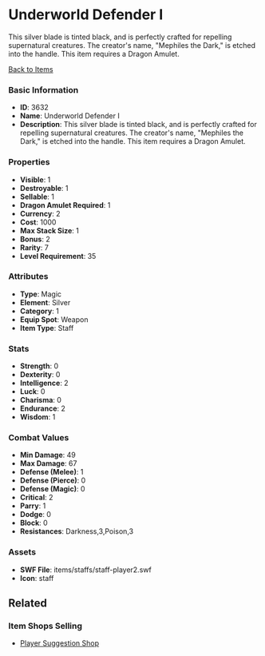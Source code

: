# Underworld Defender I

This silver blade is tinted black, and is perfectly crafted for repelling supernatural creatures. The creator's name, "Mephiles the Dark," is etched into the handle. This item requires a Dragon Amulet.

[Back to Items](../items.md)

### Basic Information

- **ID**: 3632
- **Name**: Underworld Defender I
- **Description**: This silver blade is tinted black, and is perfectly crafted for repelling supernatural creatures. The creator&#039;s name, &quot;Mephiles the Dark,&quot; is etched into the handle. This item requires a Dragon Amulet.

### Properties

- **Visible**: 1
- **Destroyable**: 1
- **Sellable**: 1
- **Dragon Amulet Required**: 1
- **Currency**: 2
- **Cost**: 1000
- **Max Stack Size**: 1
- **Bonus**: 2
- **Rarity**: 7
- **Level Requirement**: 35

### Attributes

- **Type**: Magic
- **Element**: Silver
- **Category**: 1
- **Equip Spot**: Weapon
- **Item Type**: Staff

### Stats

- **Strength**: 0
- **Dexterity**: 0
- **Intelligence**: 2
- **Luck**: 0
- **Charisma**: 0
- **Endurance**: 2
- **Wisdom**: 1

### Combat Values

- **Min Damage**: 49
- **Max Damage**: 67
- **Defense (Melee)**: 1
- **Defense (Pierce)**: 0
- **Defense (Magic)**: 0
- **Critical**: 2
- **Parry**: 1
- **Dodge**: 0
- **Block**: 0
- **Resistances**: Darkness,3,Poison,3

### Assets

- **SWF File**: items/staffs/staff-player2.swf
- **Icon**: staff

## Related

### Item Shops Selling

- [Player Suggestion Shop](../item-shops/135-player-suggestion-shop.md)

